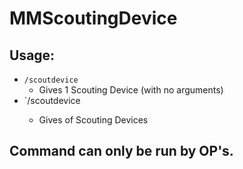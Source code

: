 # MMScoutingDevice

## Usage:
* `/scoutdevice`
  * Gives 1 Scouting Device (with no arguments)
* `/scoutdevice <amount>
  * Gives <amount> of Scouting Devices

## Command can only be run by OP's.

